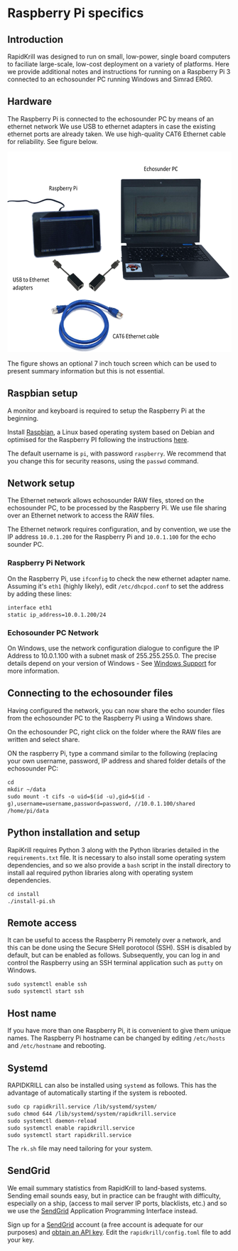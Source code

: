 # Raspberry Pi specifics

## Introduction

RapidKrill was designed to run on small, low-power, single board
computers to faciliate large-scale, low-cost deployment on a variety
of platforms. Here we provide additional notes and instructions for
running on a Raspberry Pi 3 connected to an echosounder PC running
Windows and Simrad ER60.

## Hardware

The Raspberry Pi is connected to the echosounder PC by means of an
ethernet network We use USB to ethernet adapters in case the existing
ethernet ports are already taken. We use high-quality CAT6 Ethernet
cable for reliability. See figure below.

<p align="center"><img src="hardware_setup.png" width="600" height="450"/></p>

The figure shows an optional 7 inch touch screen which can be used to
present summary information but this is not essential.

## Raspbian setup

A monitor and keyboard is required to setup the Raspberry Pi at the
beginning.

Install [Raspbian](https://www.raspbian.org/), a Linux based operating
system based on Debian and optimised for the Raspberry PI following
the instructions
[here](https://www.raspberrypi.org/documentation/installation/installing-images/).

The default username is `pi`, with password `raspberry`. We recommend
that you change this for security reasons, using the `passwd` command.

## Network setup

The Ethernet network allows echosounder RAW files, stored on the
echosounder PC, to be processed by the Raspberry Pi. We use file
sharing over an Ethernet network to access the RAW files.

The Ethernet network requires configuration, and by convention, we use
the IP address `10.0.1.200` for the Raspberry Pi and `10.0.1.100` for
the echo sounder PC.

### Raspberry Pi Network

On the Raspberry Pi, use `ifconfig` to check the new ethernet adapter
name. Assuming it's `eth1` (highly likely), edit `/etc/dhcpcd.conf` to
set the address by adding these lines:

```
interface eth1
static ip_address=10.0.1.200/24
```

### Echosounder PC Network

On Windows, use the network configuration dialogue to configure the IP
Address to 10.0.1.100 with a subnet mask of 255.255.255.0. The precise
details depend on your version of Windows - See [Windows
Support](https://support.microsoft.com/en-gb/help/15089/windows-change-tcp-ip-settings)
for more information.

## Connecting to the echosounder files

Having configured the network, you can now share the echo sounder
files from the echosounder PC to the Raspberry Pi using a Windows
share.

On the echosounder PC, right click on the folder where the RAW files
are written and select share.

ON the raspberry Pi, type a command similar to the following
(replacing your own username, password, IP address and shared folder
details of the echosounder PC:

```
cd
mkdir ~/data
sudo mount -t cifs -o uid=$(id -u),gid=$(id -g),username=username,password=password, //10.0.1.100/shared /home/pi/data
```

## Python installation and setup

RapiKrill requires Python 3 along with the Python libraries detailed in the `requirements.txt` file.
It is necessary to also install some operating system dependencies, and so we also
provide a `bash` script in the install directory to install aal required python libraries along
with operating system dependencies.

```
cd install
./install-pi.sh
```

## Remote access

It can be useful to access the Raspberry Pi remotely over a network,
and this can be done using the Secure SHell porotocol (SSH). SSH is
disabled by default, but can be enabled as follows. Subsequently, you
can log in and control the Raspberry using an SSH terminal application
such as `putty` on Windows.

```
sudo systemctl enable ssh
sudo systemctl start ssh
```

## Host name

If you have more than one Raspberry Pi, it is convenient to give them
unique names.  The Raspberry Pi hostname can be changed by editing
`/etc/hosts` and `/etc/hostname` and rebooting.

## Systemd

RAPIDKRILL can also be installed using `systemd` as follows. This has
the advantage of automatically starting if the system is rebooted.

```
sudo cp rapidkrill.service /lib/systemd/system/
sudo chmod 644 /lib/systemd/system/rapidkrill.service
sudo systemctl daemon-reload
sudo systemctl enable rapidkrill.service
sudo systemctl start rapidkrill.service
```

The `rk.sh` file may need tailoring for your system.

## SendGrid

We email summary statistics from RapidKrill to land-based
systems. Sending email sounds easy, but in practice can be fraught
with difficulty, especially on a ship, (access to mail server IP ports,
blacklists, etc.) and so we use the [SendGrid](https://sendgrid.com)
Application Programming Interface instead.

Sign up for a [SendGrid](https://sendgrid.com) account (a free account
is adequate for our purposes) and [obtain an API
key](https://sendgrid.com/docs/ui/account-and-settings/api-keys/). Edit
the `rapidkrill/config.toml` file to add your key.

